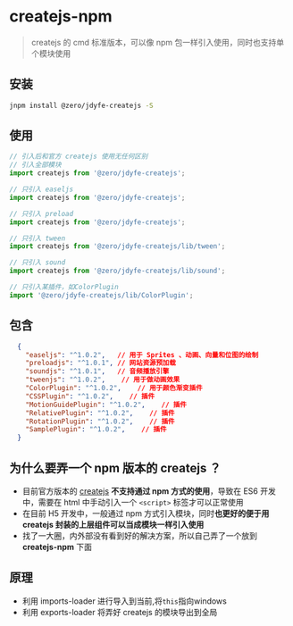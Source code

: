 # createjs-npm

> createjs 的 cmd 标准版本，可以像 npm 包一样引入使用，同时也支持单个模块使用

## 安装

```bash
jnpm install @zero/jdyfe-createjs -S
```

## 使用

```js
// 引入后和官方 createjs 使用无任何区别
// 引入全部模块
import createjs from '@zero/jdyfe-createjs';

// 只引入 easeljs
import createjs from '@zero/jdyfe-createjs';

// 只引入 preload
import createjs from '@zero/jdyfe-createjs';

// 只引入 tween
import createjs from '@zero/jdyfe-createjs/lib/tween';

// 只引入 sound
import createjs from '@zero/jdyfe-createjs/lib/sound';

// 只引入某插件，如ColorPlugin
import '@zero/jdyfe-createjs/lib/ColorPlugin';
```

## 包含

  ```json
    {
      "easeljs": "^1.0.2",   // 用于 Sprites 、动画、向量和位图的绘制
      "preloadjs": "^1.0.1", // 网站资源预加载
      "soundjs": "^1.0.1",   // 音频播放引擎
      "tweenjs": "^1.0.2",    // 用于做动画效果
      "ColorPlugin": "^1.0.2",    // 用于颜色渐变插件
      "CSSPlugin": "^1.0.2",    // 插件
      "MotionGuidePlugin": "^1.0.2",    // 插件
      "RelativePlugin": "^1.0.2",    // 插件
      "RotationPlugin": "^1.0.2",    // 插件
      "SamplePlugin": "^1.0.2",    // 插件
    }
  ```

## 为什么要弄一个 npm 版本的 createjs ？

- 目前官方版本的 [createjs](https://createjs.com/) **不支持通过 npm 方式的使用**，导致在 ES6 开发中，需要在 html 中手动引入一个 `<script>` 标签才可以正常使用
- 在目前 H5 开发中，一般通过 npm 方式引入模块，同时**也更好的便于用 createjs 封装的上层组件可以当成模块一样引入使用**
- 找了一大圈，内外部没有看到好的解决方案，所以自己弄了一个放到 **createjs-npm** 下面

## 原理
- 利用 imports-loader 进行导入到当前,将`this`指向windows
- 利用 exports-loader 将弄好 createjs 的模块导出到全局
